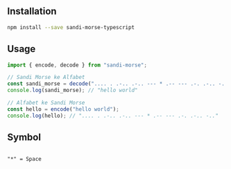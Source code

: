 ## Installation

```sh
npm install --save sandi-morse-typescript
```

## Usage

```js
import { encode, decode } from "sandi-morse";

// Sandi Morse ke Alfabet
const sandi_morse = decode(".... . .-.. .-.. --- * .-- --- .-. .-.. -..");
console.log(sandi_morse); // "hello world"

// Alfabet ke Sandi Morse
const hello = encode("hello world");
console.log(hello); // ".... . .-.. .-.. --- * .-- --- .-. .-.. -.."
```

## Symbol

```

"*" = Space

```
